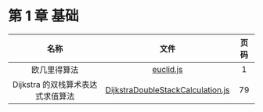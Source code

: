 # 第 1 章 基础

| 名称 | 文件 | 页码 |
|:--:|:--:|:--:|
| 欧几里得算法 | [euclid.js](./euclid.js) | 1 |
| Dijkstra 的双栈算术表达式求值算法 | [DijkstraDoubleStackCalculation.js](./DijkstraDoubleStackCalculation.js) | 79 |
